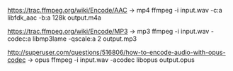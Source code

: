 https://trac.ffmpeg.org/wiki/Encode/AAC
-> mp4
ffmpeg -i input.wav -c:a libfdk_aac -b:a 128k output.m4a

https://trac.ffmpeg.org/wiki/Encode/MP3
-> mp3
ffmpeg -i input.wav -codec:a libmp3lame -qscale:a 2 output.mp3

http://superuser.com/questions/516806/how-to-encode-audio-with-opus-codec
-> opus
ffmpeg -i input.wav -acodec libopus output.opus
